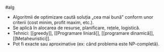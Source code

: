 #alg 
- Algoritmii de optimizare caută soluția „cea mai bună” conform unor criterii (cost minim, profit maxim, etc.).
- Se aplică în alocarea de resurse, planificare, rețele, logistică.
- Tehnici: [[greedy]], [[Programare liniară]], [[programare dinamică]], [[Metaheuristici]].
- Pot fi exacte sau aproximative (ex: când problema este NP-completă).

